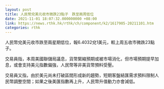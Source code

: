 ```yaml
---
layout: post
title: 人民幣兌美元收市微跌23點子　跌至兩周低位
date: 2021-11-01 18:07:32.000000000 +08:00
link: https://news.rthk.hk/rthk/ch/component/k2/1617905-20211101.htm
categories: rthk
---
```


人民幣兌美元收市跌至兩星期低位，報6.4032兌1美元，較上周五收市微跌23點子。

交易員指，本周美國聯儲局議息，貨幣緊縮預期或被市場消化，但市場預期提早加息，或會支持美元指數偏強，人民幣等非美貨幣預料受壓。

交易員又指，由於美元尚未打破區間形成新的趨勢，短期客盤結匯需求預料限制人民幣調整空間；如果之後美匯指數再上升，人民幣升值動力亦會減低。
